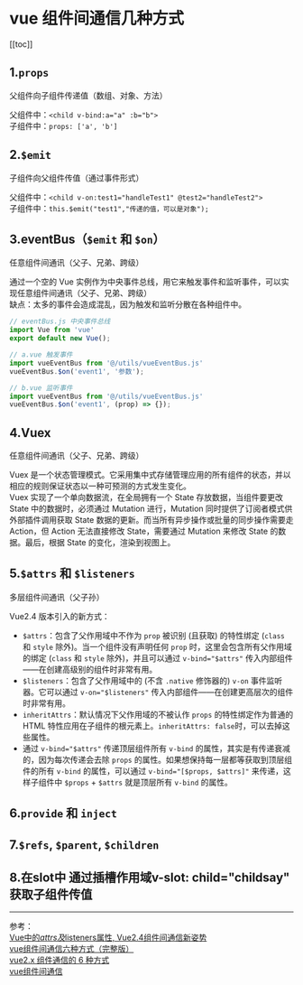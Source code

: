 # vue 组件间通信几种方式

[[toc]]

## 1.`props`

父组件向子组件传递值（数组、对象、方法）  

父组件中：`<child v-bind:a="a" :b="b">`  
子组件中：`props: ['a', 'b']`

## 2.`$emit`

子组件向父组件传值（通过事件形式）

父组件中：`<child v-on:test1="handleTest1" @test2="handleTest2">`  
子组件中：`this.$emit("test1","传递的值，可以是对象");`

## 3.eventBus（`$emit` 和 `$on`）

任意组件间通讯（父子、兄弟、跨级） 

通过一个空的 Vue 实例作为中央事件总线，用它来触发事件和监听事件，可以实现任意组件间通讯（父子、兄弟、跨级）  
缺点：太多的事件会造成混乱，因为触发和监听分散在各种组件中。



```js
// eventBus.js 中央事件总线
import Vue from 'vue'
export default new Vue();

// a.vue 触发事件
import vueEventBus from '@/utils/vueEventBus.js'
vueEventBus.$on('event1', '参数');

// b.vue 监听事件
import vueEventBus from '@/utils/vueEventBus.js'
vueEventBus.$on('event1', (prop) => {});
```

## 4.Vuex

任意组件间通讯（父子、兄弟、跨级）  

Vuex 是一个状态管理模式。它采用集中式存储管理应用的所有组件的状态，并以相应的规则保证状态以一种可预测的方式发生变化。  
Vuex 实现了一个单向数据流，在全局拥有一个 State 存放数据，当组件要更改 State 中的数据时，必须通过 Mutation 进行，Mutation 同时提供了订阅者模式供外部插件调用获取 State 数据的更新。而当所有异步操作或批量的同步操作需要走 Action，但 Action 无法直接修改 State，需要通过 Mutation 来修改 State 的数据。最后，根据 State 的变化，渲染到视图上。  

## 5.`$attrs` 和 `$listeners`

多层组件间通讯（父子孙）  

Vue2.4 版本引入的新方式：  

- `$attrs`：包含了父作用域中不作为 `prop` 被识别 (且获取) 的特性绑定 (`class` 和 `style` 除外)。当一个组件没有声明任何 `prop` 时，这里会包含所有父作用域的绑定 (`class` 和 `style` 除外)，并且可以通过 `v-bind="$attrs"` 传入内部组件——在创建高级别的组件时非常有用。
- `$listeners`：包含了父作用域中的 (不含 `.native` 修饰器的) `v-on` 事件监听器。它可以通过 `v-on="$listeners"` 传入内部组件——在创建更高层次的组件时非常有用。
- `inheritAttrs`：默认情况下父作用域的不被认作 `props` 的特性绑定作为普通的 HTML 特性应用在子组件的根元素上。`inheritAttrs: false`时，可以去掉这些属性。
- 通过 `v-bind="$attrs"` 传递顶层组件所有 `v-bind`  的属性，其实是有传递衰减的，因为每次传递会去除 `props` 的属性。如果想保持每一层都等获取到顶层组件的所有 `v-bind`  的属性，可以通过 `v-bind="[$props, $attrs]"` 来传递，这样子组件中 `$props` + `$attrs` 就是顶层所有 `v-bind` 的属性。

<demo>
  <template slot="html">
    <vue-components-communication-parent></vue-components-communication-parent>
  </template>
</demo>

## 6.`provide` 和 `inject`
## 7.`$refs`, `$parent`, `$children`
## 8.在slot中 通过插槽作用域v-slot: child="childsay"  获取子组件传值

***

参考：  
[Vue中的$attrs及$listeners属性, Vue2.4组件间通信新姿势](https://blog.csdn.net/ForMyQianDuan/article/details/82784915)  
[vue组件间通信六种方式（完整版）](https://juejin.im/post/5cde0b43f265da03867e78d3)  
[vue2.x 组件通信的 6 种方式](https://github.com/dirkhe1051931999/hjBlog/blob/master/blog-vue/lessons/06.md)  
[vue组件间通信](https://github.com/ljianshu/Blog/tree/master/vue2.0%E5%AD%A6%E4%B9%A0/vue%E7%BB%84%E4%BB%B6%E9%97%B4%E9%80%9A%E4%BF%A1)
